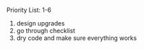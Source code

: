 Priority List: 1-6

1. design upgrades
2. go through checklist
3. dry code and make sure everything works
